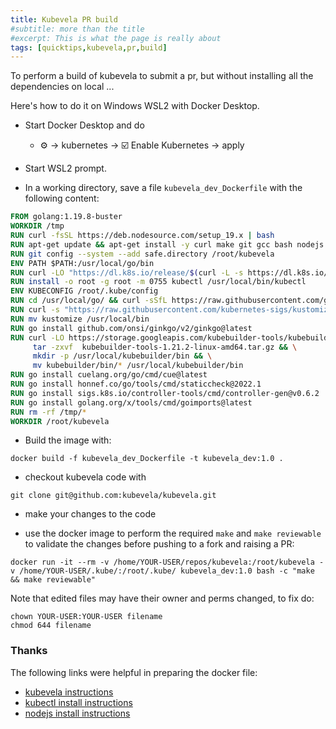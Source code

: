 ```yaml
---
title: Kubevela PR build
#subtitle: more than the title
#excerpt: This is what the page is really about
tags: [quicktips,kubevela,pr,build]
---
```

To perform a build of kubevela to submit a pr, but without installing
all the dependencies on local ...
<!--more-->

Here's how to do it on Windows WSL2 with Docker Desktop.

- Start Docker Desktop and do

  -  :gear: -> kubernetes -> :ballot_box_with_check: Enable Kubernetes -> apply

- Start WSL2 prompt.

- In a working directory, save a file `kubevela_dev_Dockerfile` with the 
following content:

 ```dockerfile
FROM golang:1.19.8-buster
WORKDIR /tmp
RUN curl -fsSL https://deb.nodesource.com/setup_19.x | bash
RUN apt-get update && apt-get install -y curl make git gcc bash nodejs
RUN git config --system --add safe.directory /root/kubevela
ENV PATH $PATH:/usr/local/go/bin
RUN curl -LO "https://dl.k8s.io/release/$(curl -L -s https://dl.k8s.io/release/stable.txt)/bin/linux/amd64/kubectl"
RUN install -o root -g root -m 0755 kubectl /usr/local/bin/kubectl
ENV KUBECONFIG /root/.kube/config
RUN cd /usr/local/go/ && curl -sSfL https://raw.githubusercontent.com/golangci/golangci-lint/master/install.sh | sh -s v1.49.0
RUN curl -s "https://raw.githubusercontent.com/kubernetes-sigs/kustomize/master/hack/install_kustomize.sh"  | bash
RUN mv kustomize /usr/local/bin
RUN go install github.com/onsi/ginkgo/v2/ginkgo@latest
RUN curl -LO https://storage.googleapis.com/kubebuilder-tools/kubebuilder-tools-1.21.2-linux-amd64.tar.gz && \
      tar -zxvf  kubebuilder-tools-1.21.2-linux-amd64.tar.gz && \
      mkdir -p /usr/local/kubebuilder/bin && \
      mv kubebuilder/bin/* /usr/local/kubebuilder/bin
RUN go install cuelang.org/go/cmd/cue@latest
RUN go install honnef.co/go/tools/cmd/staticcheck@2022.1
RUN go install sigs.k8s.io/controller-tools/cmd/controller-gen@v0.6.2
RUN go install golang.org/x/tools/cmd/goimports@latest
RUN rm -rf /tmp/*
WORKDIR /root/kubevela
```

- Build the image with:

```
docker build -f kubevela_dev_Dockerfile -t kubevela_dev:1.0 .
```

- checkout kubevela code with

```
git clone git@github.com:kubevela/kubevela.git
```

- make your changes to the code

- use the docker image to perform the required `make` and `make reviewable` to 
validate the changes before pushing to a fork and raising a PR:

```
docker run -it --rm -v /home/YOUR-USER/repos/kubevela:/root/kubevela -v /home/YOUR-USER/.kube/:/root/.kube/ kubevela_dev:1.0 bash -c "make && make reviewable"
```

Note that edited files may have their owner and perms changed, to fix do:

```
chown YOUR-USER:YOUR-USER filename
chmod 644 filename
```

### Thanks

The following links were helpful in preparing the docker file:

- [kubevela instructions](https://github.com/wonderflow/kubevela.io/blob/b4b7bae0a90e0b087df79e5ba5c46fdca072e4f6/docs/contributor/code-contribute.md#run-kubevela-locally)
- [kubectl install instructions](https://kubernetes.io/docs/tasks/tools/install-kubectl-linux/)
- [nodejs install instructions](https://github.com/nodesource/distributions#debinstall)
